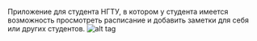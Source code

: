 Приложение для студента НГТУ, в котором у студента имеется возможность просмотреть расписание и добавить заметки для себя или других студентов.
![alt tag](https://sun9-28.userapi.com/impf/qed1mHM_iyuf2j8ey7ELwE8hd_Olk9ISXt7LJA/KYb5jEdaAkE.jpg?size=757x1600&quality=96&proxy=1&sign=39973139e35f616c265390d7f0c4bfac&type=album "Страница с расписанием")​
